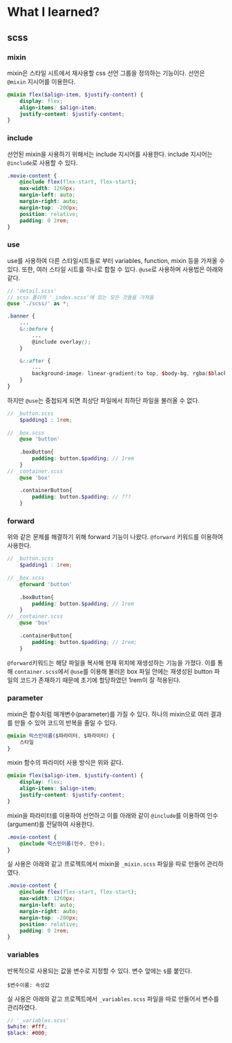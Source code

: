 # What I learned?
## scss
### mixin
mixin은 스타일 시트에서 재사용할 css 선언 그룹을 정의하는 기능이다.
선언은 `@mixin` 지시어를 이용한다.
```scss
@mixin flex($align-item, $justify-content) {
    display: flex;
    align-items: $align-item;
    justify-content: $justify-content;
}
```
### include
선언된 mixin을 사용하기 위해서는 include 지시어를 사용한다. 
include 지시어는 `@include`로 사용할 수 있다.
```scss
.movie-content {
    @include flex(flex-start, flex-start);
    max-width: 1260px;
    margin-left: auto;
    margin-right: auto;
    margin-top: -200px;
    position: relative;
    padding: 0 2rem;
}
```
### use
use를 사용하여 다른 스타일시트들로 부터 variables, function, mixin 등을 가져올 수 있다. 또한, 여러 스타일 시트를 하나로 합칠 수 있다.
`@use`로 사용하며 사용법은 아래와 같다.
```scss
// 'detail.scss'
// scss 폴더의 '_index.scss'에 있는 모든 것들을 가져옴
@use './scss/' as *;

.banner {
	...
    &::before {
        ...
        @include overlay();
    }

    &::after {
    	...
	    background-image: linear-gradient(to top, $body-bg, rgba($black, 0));
    }
}
```
하지만 `@use`는 중첩되게 되면 최상단 파일에서 최하단 파일을 불러올 수 없다. 
```scss
// _button.scss
	$padding1 : 1rem;
   	
// _box.scss
	@use 'button'
    
    .boxButton{
    	padding: button.$padding; // 1rem
    }
// _container.scss
	@use 'box'
    
    .containerButton{
    	padding: button.$padding; // ???
    }
```

### forward
위와 같은 문제를 해결하기 위해 forward 기능이 나왔다. `@forward` 키워드를 이용하여 사용한다.
```scss
// _button.scss
	$padding1 : 1rem;
   	
// _box.scss
	@forward 'button'
    
    .boxButton{
    	padding: button.$padding; // 1rem
    }
// _container.scss
	@use 'box'
    
    .containerButton{
    	padding: button.$padding; // 1rem;
    }
```
`@forward`키워드는 해당 파일을 복사해 현재 위치에 재생성하는 기능을 가졌다. 이를 통해 `container.scss`에서 `@use`를 이용해 불러온 box 파일 안에는 재생성된 button 파일의 코드가 존재하기 때문에 초기에 할당하였던 1rem이 잘 적용된다.


### parameter
mixin은 함수처럼 매개변수(parameter)를 가질 수 있다.
하나의 mixin으로 여러 결과를 만들 수 있어 코드의 반복을 줄일 수 있다.
```scss
@mixin 믹스인이름($파라미터, $파라미터) {
    스타일
}
```
mixin 함수의 파라미터 사용 방식은 위와 같다.

```scss
@mixin flex($align-item, $justify-content) {
    display: flex;
    align-items: $align-item;
    justify-content: $justify-content;
}
```
mixin을 파라미터를 이용하여 선언하고 이를 아래와 같이 `@include`를 이용하여 인수(argument)를 전달하여 사용한다.
```scss
.movie-content {
    @include 믹스인이름(인수, 인수);
}
```
실 사용은 아래와 같고 프로젝트에서 mixin을 `_mixin.scss` 파일을 따로 만들어 관리하였다.
```scss
.movie-content {
    @include flex(flex-start, flex-start);
    max-width: 1260px;
    margin-left: auto;
    margin-right: auto;
    margin-top: -200px;
    position: relative;
    padding: 0 2rem;
}
```
### variables
반복적으로 사용되는 값을 변수로 지정할 수 있다.
변수 앞에는 `$`를 붙인다.
```
$변수이름: 속성값
```

실 사용은 아래와 같고 프로젝트에서 `_variables.scss` 파일을 따로 만들어서 변수를 관리하였다.
```scss
// '_variables.scss'
$white: #fff;
$black: #000;

```
